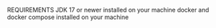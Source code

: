 REQUIREMENTS
JDK 17 or newer installed on your machine
docker and docker compose installed on your machine
